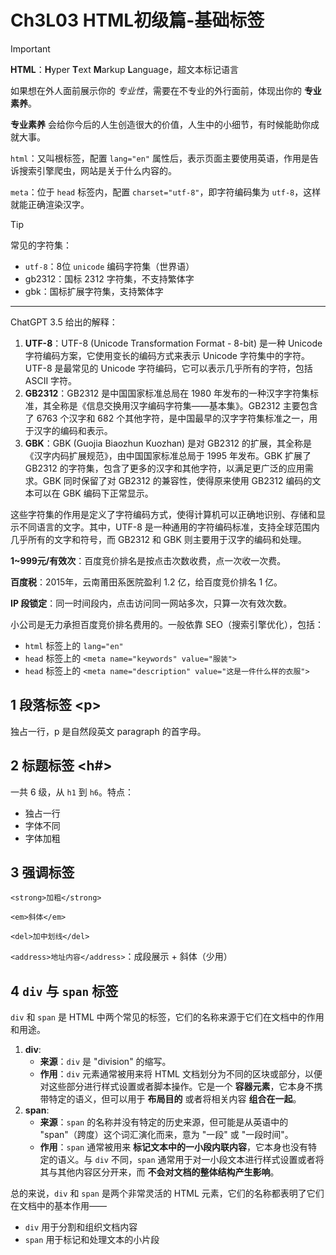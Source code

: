 # Ch3L03 HTML初级篇-基础标签



> [!Important]
>
> **HTML**：**H**yper **T**ext **M**arkup **L**anguage，超文本标记语言
>
> 如果想在外人面前展示你的 *专业性*，需要在不专业的外行面前，体现出你的 **专业素养**。
>
> **专业素养** 会给你今后的人生创造很大的价值，人生中的小细节，有时候能助你成就大事。



`html`：又叫根标签，配置 `lang="en"` 属性后，表示页面主要使用英语，作用是告诉搜索引擎爬虫，网站是关于什么内容的。

`meta`：位于 `head` 标签内，配置 `charset="utf-8"`，即字符编码集为 `utf-8`，这样就能正确渲染汉字。



> [!Tip]
>
> 常见的字符集：
>
> - `utf-8`：8位 `unicode` 编码字符集（世界语）
> - gb2312：国标 2312 字符集，不支持繁体字
> - gbk：国标扩展字符集，支持繁体字
>
> ---
>
> ChatGPT 3.5 给出的解释：
>
> 1. **UTF-8**：UTF-8 (Unicode Transformation Format - 8-bit) 是一种 Unicode 字符编码方案，它使用变长的编码方式来表示 Unicode 字符集中的字符。UTF-8 是最常见的 Unicode 字符编码，它可以表示几乎所有的字符，包括 ASCII 字符。
> 2. **GB2312**：GB2312 是中国国家标准总局在 1980 年发布的一种汉字字符集标准，其全称是《信息交换用汉字编码字符集——基本集》。GB2312 主要包含了 6763 个汉字和 682 个其他字符，是中国最早的汉字字符集标准之一，用于汉字的编码和表示。
> 3. **GBK**：GBK (Guojia Biaozhun Kuozhan) 是对 GB2312 的扩展，其全称是《汉字内码扩展规范》，由中国国家标准总局于 1995 年发布。GBK 扩展了 GB2312 的字符集，包含了更多的汉字和其他字符，以满足更广泛的应用需求。GBK 同时保留了对 GB2312 的兼容性，使得原来使用 GB2312 编码的文本可以在 GBK 编码下正常显示。
>
> 这些字符集的作用是定义了字符编码方式，使得计算机可以正确地识别、存储和显示不同语言的文字。其中，UTF-8 是一种通用的字符编码标准，支持全球范围内几乎所有的文字和符号，而 GB2312 和 GBK 则主要用于汉字的编码和处理。



**1~999元/有效次**：百度竞价排名是按点击次数收费，点一次收一次费。

**百度税**：2015年，云南莆田系医院盈利 1.2 亿，给百度竞价排名 1 亿。

**IP 段锁定**：同一时间段内，点击访问同一网站多次，只算一次有效次数。

小公司是无力承担百度竞价排名费用的。一般依靠 SEO（搜索引擎优化），包括：

- `html` 标签上的 `lang="en"`
- `head` 标签上的 `<meta name="keywords" value="服装">`
- `head` 标签上的 `<meta name="description" value="这是一件什么样的衣服">`



## 1 段落标签 &lt;p>

独占一行，p 是自然段英文 paragraph 的首字母。



## 2 标题标签 &lt;h#>

一共 6 级，从 `h1` 到 `h6`。特点：

- 独占一行
- 字体不同
- 字体加粗



## 3 强调标签

`<strong>加粗</strong>`

`<em>斜体</em>`

`<del>加中划线</del>`

`<address>地址内容</address>`：成段展示 + 斜体（少用）



## 4 `div` 与 `span` 标签

`div` 和 `span` 是 HTML 中两个常见的标签，它们的名称来源于它们在文档中的作用和用途。

1. **div**:
   - **来源**：`div` 是 "division" 的缩写。
   - **作用**：`div` 元素通常被用来将 HTML 文档划分为不同的区块或部分，以便对这些部分进行样式设置或者脚本操作。它是一个 **容器元素**，它本身不携带特定的语义，但可以用于 **布局目的** 或者将相关内容 **组合在一起**。
2. **span**:
   - **来源**：`span` 的名称并没有特定的历史来源，但可能是从英语中的 "span"（跨度）这个词汇演化而来，意为 "一段" 或 "一段时间"。
   - **作用**：`span` 通常被用来 **标记文本中的一小段内联内容**，它本身也没有特定的语义。与 `div` 不同，`span` 通常用于对一小段文本进行样式设置或者将其与其他内容区分开来，而 **不会对文档的整体结构产生影响**。

总的来说，`div` 和 `span` 是两个非常灵活的 HTML 元素，它们的名称都表明了它们在文档中的基本作用——

- `div` 用于分割和组织文档内容
- `span` 用于标记和处理文本的小片段